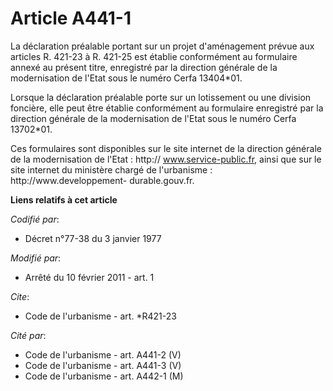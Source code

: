 # Article A441-1

La déclaration préalable portant sur un projet d'aménagement prévue aux articles R. 421-23 à R. 421-25 est établie
conformément au formulaire annexé au présent titre, enregistré par la direction générale de la modernisation de l'Etat sous
le numéro Cerfa 13404*01. 

Lorsque la déclaration préalable porte sur un lotissement ou une division foncière, elle peut être établie conformément au
formulaire enregistré par la direction générale de la modernisation de l'Etat sous le numéro Cerfa 13702*01. 

Ces formulaires sont disponibles sur le site internet de la direction générale de la modernisation de l'Etat :  http://
www.service-public.fr, ainsi que sur le site internet du ministère chargé de l'urbanisme :  http://www.developpement-
durable.gouv.fr.

**Liens relatifs à cet article**

_Codifié par_:

  - Décret n°77-38 du 3 janvier 1977

_Modifié par_:

  - Arrêté du 10 février 2011 - art. 1

_Cite_:

  - Code de l'urbanisme - art. *R421-23

_Cité par_:

  - Code de l'urbanisme - art. A441-2 (V)
  - Code de l'urbanisme - art. A441-3 (V)
  - Code de l'urbanisme - art. A442-1 (M)
